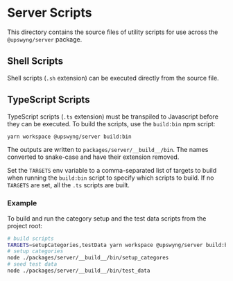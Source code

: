 # Server Scripts

This directory contains the source files of utility scripts for use across the
`@upswyng/server` package.

## Shell Scripts

Shell scripts (`.sh` extension) can be executed directly from the source file.

## TypeScript Scripts

TypeScript scripts (`.ts` extension) must be transpiled to Javascript before they
can be executed. To build the scripts, use the `build:bin` npm script:

```bash
yarn workspace @upswyng/server build:bin
```

The outputs are written to `packages/server/__build__/bin`. The names converted to snake-case and have their extension removed.

Set the `TARGETS` env variable to a comma-separated list of targets to build when running
the `build:bin` script to specify which scripts to build. If no `TARGETS` are set, all the
`.ts` scripts are built.

### Example

To build and run the category setup and the test data scripts from the project root:

```bash
# build scripts
TARGETS=setupCategories,testData yarn workspace @upswyng/server build:bin
# setup categories
node ./packages/server/__build__/bin/setup_categores
# seed test data
node ./packages/server/__build__/bin/test_data
```
